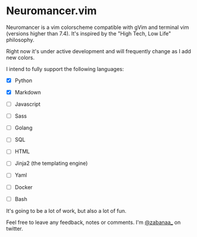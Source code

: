 # Neuromancer.vim

Neuromancer is a vim colorscheme compatible with gVim and terminal vim (versions
higher than 7.4). It's inspired by the "High Tech, Low Life" philosophy.

Right now it's under active development and will frequently change as I add new
colors.

I intend to fully support the following languages:

- [x] Python
- [x] Markdown

- [ ] Javascript
- [ ] Sass
- [ ] Golang
- [ ] SQL
- [ ] HTML
- [ ] Jinja2 (the templating engine)
- [ ] Yaml
- [ ] Docker
- [ ] Bash

It's going to be a lot of work, but also a lot of fun.

Feel free to leave any feedback, notes or comments. I'm
[@zabanaa\_](https://twitter.com/zabanaa_) on twitter.


